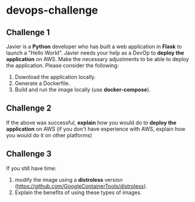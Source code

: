 # devops-challenge

## Challenge 1
Javier is a __Python__ developer who has built a web application in __Flask__ to launch a "Hello World". Javier needs your help as a DevOp to __deploy the application__ on AWS. Make the necessary adjustments to be able to deploy the application. Please consider the following:
1. Download the application locally.
2. Generate a Dockerfile.
3. Build and run the image locally (use __docker-compose__).


## Challenge 2
If the above was successful, __explain__ how you would do to __deploy the application__ on AWS (if you don't have experience with AWS, explain how you would do it on other platforms)

## Challenge 3
If you still have time:
1. modify the image using a __distroless__ version (https://github.com/GoogleContainerTools/distroless).
2. Explain the benefits of using these types of images.